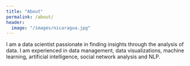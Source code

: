 ```yaml
---
title: "About"
permalink: /about/
header:
  image: "/images/nicaragua.jpg"
---
```


I am a data scientist passionate in finding insights through the analysis of data. I am experienced in data management, data visualizations, machine learning, artificial intelligence, social network analysis and NLP.


